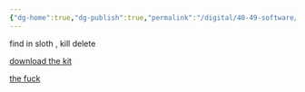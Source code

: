 ```yaml
---
{"dg-home":true,"dg-publish":true,"permalink":"/digital/40-49-software/40-mac/40-00-tweeks/01-deleting-files-in-use/","tags":["gardenEntry"],"dgPassFrontmatter":true,"noteIcon":""}
---
```




find in sloth , kill delete



[download the kit](https://www.linkingyourthinking.com/download-lyt-kit)





[the fuck](https://www.reddit.com/r/MacOS/comments/y187au/deleting_files_in_use/?utm_source=share&utm_medium=ios_app&utm_name=iossmf)